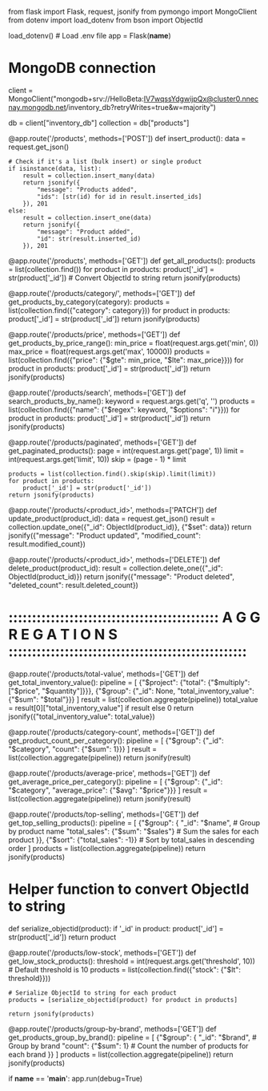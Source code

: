 from flask import Flask, request, jsonify
from pymongo import MongoClient
from dotenv import load_dotenv
from bson import ObjectId

load_dotenv()  # Load .env file
app = Flask(__name__)

# MongoDB connection
client = MongoClient("mongodb+srv://HelloBeta:IV7wqssYdgwijpQx@cluster0.nnecnay.mongodb.net/inventory_db?retryWrites=true&w=majority")

db = client["inventory_db"]
collection = db["products"]

@app.route('/products', methods=['POST'])
def insert_product():
    data = request.get_json()

    # Check if it's a list (bulk insert) or single product
    if isinstance(data, list):
        result = collection.insert_many(data)
        return jsonify({
            "message": "Products added",
            "ids": [str(id) for id in result.inserted_ids]
        }), 201
    else:
        result = collection.insert_one(data)
        return jsonify({
            "message": "Product added",
            "id": str(result.inserted_id)
        }), 201

@app.route('/products', methods=['GET'])
def get_all_products():
    products = list(collection.find())
    for product in products:
        product['_id'] = str(product['_id'])  # Convert ObjectId to string
    return jsonify(products)



@app.route('/products/category/<category>', methods=['GET'])
def get_products_by_category(category):
    products = list(collection.find({"category": category}))
    for product in products:
        product['_id'] = str(product['_id'])
    return jsonify(products)


@app.route('/products/price', methods=['GET'])
def get_products_by_price_range():
    min_price = float(request.args.get('min', 0))
    max_price = float(request.args.get('max', 10000))
    products = list(collection.find({"price": {"$gte": min_price, "$lte": max_price}}))
    for product in products:
        product['_id'] = str(product['_id'])
    return jsonify(products)


@app.route('/products/search', methods=['GET'])
def search_products_by_name():
    keyword = request.args.get('q', '')
    products = list(collection.find({"name": {"$regex": keyword, "$options": "i"}}))
    for product in products:
        product['_id'] = str(product['_id'])
    return jsonify(products)


@app.route('/products/paginated', methods=['GET'])
def get_paginated_products():
    page = int(request.args.get('page', 1))
    limit = int(request.args.get('limit', 10))
    skip = (page - 1) * limit

    products = list(collection.find().skip(skip).limit(limit))
    for product in products:
        product['_id'] = str(product['_id'])
    return jsonify(products)


@app.route('/products/<product_id>', methods=['PATCH'])
def update_product(product_id):
    data = request.get_json()
    result = collection.update_one({"_id": ObjectId(product_id)}, {"$set": data})
    return jsonify({"message": "Product updated", "modified_count": result.modified_count})


@app.route('/products/<product_id>', methods=['DELETE'])
def delete_product(product_id):
    result = collection.delete_one({"_id": ObjectId(product_id)})
    return jsonify({"message": "Product deleted", "deleted_count": result.deleted_count})



# ::::::::::::::::::::::::::::::::::::::::::::: A G G R E G A T I O N S :::::::::::::::::::::::::::::::::::::::::::::::::::
@app.route('/products/total-value', methods=['GET'])
def get_total_inventory_value():
    pipeline = [
        {"$project": {"total": {"$multiply": ["$price", "$quantity"]}}},
        {"$group": {"_id": None, "total_inventory_value": {"$sum": "$total"}}}
    ]
    result = list(collection.aggregate(pipeline))
    total_value = result[0]["total_inventory_value"] if result else 0
    return jsonify({"total_inventory_value": total_value})

@app.route('/products/category-count', methods=['GET'])
def get_product_count_per_category():
    pipeline = [
        {"$group": {"_id": "$category", "count": {"$sum": 1}}}
    ]
    result = list(collection.aggregate(pipeline))
    return jsonify(result)

@app.route('/products/average-price', methods=['GET'])
def get_average_price_per_category():
    pipeline = [
        {"$group": {"_id": "$category", "average_price": {"$avg": "$price"}}}
    ]
    result = list(collection.aggregate(pipeline))
    return jsonify(result)

@app.route('/products/top-selling', methods=['GET'])
def get_top_selling_products():
    pipeline = [
        {"$group": {
            "_id": "$name",  # Group by product name
            "total_sales": {"$sum": "$sales"}  # Sum the sales for each product
        }},
        {"$sort": {"total_sales": -1}}  # Sort by total_sales in descending order
    ]
    products = list(collection.aggregate(pipeline))
    return jsonify(products)

# Helper function to convert ObjectId to string
def serialize_objectid(product):
    if '_id' in product:
        product['_id'] = str(product['_id'])
    return product

@app.route('/products/low-stock', methods=['GET'])
def get_low_stock_products():
    threshold = int(request.args.get('threshold', 10))  # Default threshold is 10
    products = list(collection.find({"stock": {"$lt": threshold}}))
    
    # Serialize ObjectId to string for each product
    products = [serialize_objectid(product) for product in products]

    return jsonify(products)

    
@app.route('/products/group-by-brand', methods=['GET'])
def get_products_group_by_brand():
    pipeline = [
        {"$group": {
            "_id": "$brand",  # Group by brand
            "count": {"$sum": 1}  # Count the number of products for each brand
        }}
    ]
    products = list(collection.aggregate(pipeline))
    return jsonify(products)

if __name__ == '__main__':
    app.run(debug=True)
